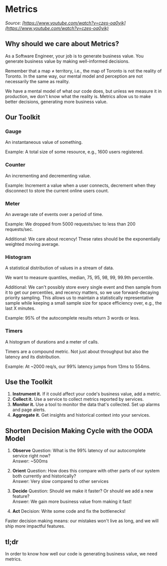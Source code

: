 # Metrics

_Source: [https://www.youtube.com/watch?v=czes-oa0yik](https://www.youtube.com/watch?v=czes-oa0yik)_

## Why should we care about Metrics?

As a Software Engineer, your job is to generate business value. You generate business value by making well-informed decisions.

Remember that a map ≠ territory, i.e., the map of Toronto is not the reality of Toronto. In the same way, our mental model and perception are not necessarily the same as reality.

We have a mental model of what our code does, but unless we measure it in production, we don't know what the reality is. Metrics allow us to make better decisions, generating more business value.

## Our Toolkit

### Gauge

An instantaneous value of something.

Example: A total size of some resource, e.g., 1600 users registered.

### Counter

An incrementing and decrementing value.

Example: Increment a value when a user connects, decrement when they disconnect to store the current online users count.

### Meter

An average rate of events over a period of time.

Example: We dropped from 5000 requests/sec to less than 200 requests/sec.

Additional: We care about recency! These rates should be the exponentially weighted moving average.

### Histogram

A statistical distribution of values in a stream of data.

We want to measure quantiles, median, 75, 95, 98, 99, 99.9th percentile.

Additional: We can't possibly store every single event and then sample from it to get our percentiles, and recency matters, so we use forward-decaying priority sampling. This allows us to maintain a statistically representative sample while keeping a small sample size for space efficiency over, e.g., the last X minutes.

Example: 95% of the autocomplete results return 3 words or less.

### Timers

A histogram of durations and a meter of calls.

Timers are a compound metric. Not just about throughput but also the latency and its distribution.

Example: At ~2000 req/s, our 99% latency jumps from 13ms to 554ms.

## Use the Toolkit

1. **Instrument it.** If it could affect your code's business value, add a metric.
2. **Collect it.** Use a service to collect metrics reported by services.
3. **Monitor it.** Use a tool to monitor the data that's collected. Set up alarms and page alerts.
4. **Aggregate it.** Get insights and historical context into your services.

## Shorten Decision Making Cycle with the OODA Model

1. **Observe**
   Question: What is the 99% latency of our autocomplete service right now?  
   Answer: ~500ms

2.  **Orient**
   Question: How does this compare with other parts of our system both currently and historically?  
   Answer: Very slow compared to other services

3. **Decide**
   Question: Should we make it faster? Or should we add a new feature?  
   Answer: We gain more business value from making it fast!

4. **Act**
   Decision: Write some code and fix the bottlenecks!  

Faster decision making means: our mistakes won't live as long, and we will ship more impactful features.

## tl;dr

In order to know how well our code is generating business value, we need metrics.
